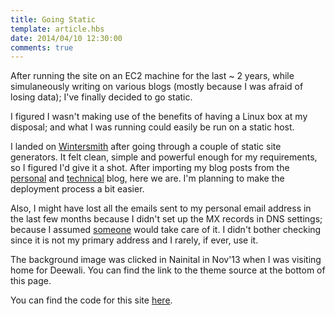 ```yaml
---
title: Going Static
template: article.hbs
date: 2014/04/10 12:30:00
comments: true
---
```

After running the site on an EC2 machine for the last ~ 2 years, while simulaneously writing on various blogs (mostly because I was afraid of losing data); I've finally decided to go static.<span class="more" />

I figured I wasn't making use of the benefits of having a Linux box at my disposal; and what I was running could easily be run on a static host.

I landed on [Wintersmith](http://wintersmith.io) after going through a couple of static site generators. It felt clean, simple and powerful enough for my requirements, so I figured I'd give it a shot. After importing my blog posts from the [personal](http://blog.bhashkar.me) and [technical](http://rockerhome.wordpress.com) blog, here we are. I'm planning to make the deployment process a bit easier.

Also, I might have lost all the emails sent to my personal email address in the last few months because I didn't set up the MX records in DNS settings; because I assumed [someone](http://iwantmyname.com) would take care of it. I didn't bother checking since it is not my primary address and I rarely, if ever, use it.

The background image was clicked in Nainital in Nov'13 when I was visiting home for Deewali. You can find the link to the theme source at the bottom of this page.

You can find the code for this site [here](https://github.com/bhashkarsharma/my-static-site).